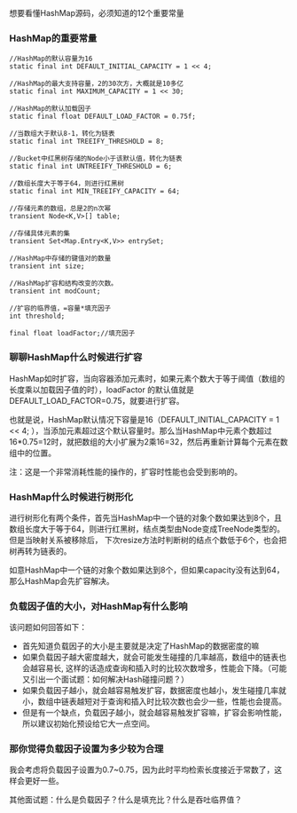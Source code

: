 想要看懂HashMap源码，必须知道的12个重要常量

### HashMap的重要常量

```
//HashMap的默认容量为16
static final int DEFAULT_INITIAL_CAPACITY = 1 << 4; 

//HashMap的最大支持容量，2的30次方，大概就是10多亿
static final int MAXIMUM_CAPACITY = 1 << 30;

//HashMap的默认加载因子
static final float DEFAULT_LOAD_FACTOR = 0.75f;

//当数组大于默认8-1，转化为链表
static final int TREEIFY_THRESHOLD = 8;

//Bucket中红黑树存储的Node小于该默认值，转化为链表
static final int UNTREEIFY_THRESHOLD = 6;

//数组长度大于等于64，则进行红黑树
static final int MIN_TREEIFY_CAPACITY = 64;

//存储元素的数组，总是2的n次幂
transient Node<K,V>[] table;

//存储具体元素的集
transient Set<Map.Entry<K,V>> entrySet;

//HashMap中存储的键值对的数量
transient int size;

//HashMap扩容和结构改变的次数。
transient int modCount;

//扩容的临界值，=容量*填充因子
int threshold;

final float loadFactor;//填充因子
```

### 聊聊HashMap什么时候进行扩容

HashMap如时扩容，当向容器添加元素时，如果元素个数大于等于阈值（数组的长度乘以加载因子值的时），loadFactor 的默认值就是 DEFAULT_LOAD_FACTOR=0.75，就要进行扩容。

也就是说，HashMap默认情况下容量是16（DEFAULT_INITIAL_CAPACITY = 1 << 4; ），当添加元素超过这个默认容量时。那么当HashMap中元素个数超过16*0.75=12时，就把数组的大小扩展为2乘16=32，然后再重新计算每个元素在数组中的位置。

注：这是一个非常消耗性能的操作的，扩容时性能也会受到影响的。

### HashMap什么时候进行树形化

进行树形化有两个条件，首先当HashMap中一个链的对象个数如果达到8个，且数组长度大于等于64，则进行红黑树，结点类型由Node变成TreeNode类型的。但是当映射关系被移除后， 下次resize方法时判断树的结点个数低于6个，也会把树再转为链表的。

如意HashMap中一个链的对象个数如果达到8个，但如果capacity没有达到64，那么HashMap会先扩容解决。

### 负载因子值的大小，对HashMap有什么影响

该问题如何回答如下：

* 首先知道负载因子的大小是主要就是决定了HashMap的数据密度的嘛
* 如果负载因子越大密度越大，就会可能发生碰撞的几率越高，数组中的链表也会越容易长, 这样的话造成查询和插入时的比较次数增多，性能会下降。（可能又引出一个面试题：如何解决Hash碰撞问题？）
* 如果负载因子越小，就会越容易触发扩容，数据密度也越小，发生碰撞几率就小，数组中链表越短对于查询和插入时比较次数也会少一些，性能也会提高。
* 但是有一个缺点，负载因子越小，就会越容易触发扩容嘛，扩容会影响性能，所以建议初始化预设给它大一点空间。

### 那你觉得负载因子设置为多少较为合理

我会考虑将负载因子设置为0.7~0.75，因为此时平均检索长度接近于常数了，这样会更好一些。

其他面试题：什么是负载因子？什么是填充比？什么是吞吐临界值？

